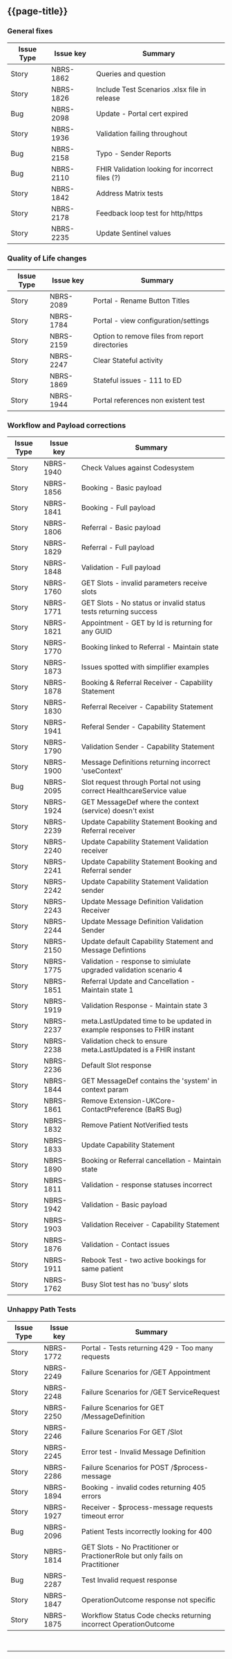 <div class="bars-blg-expander">
<div class="bars-blg-expander-entry" id="v1.0.0">


## {{page-title}}

### General fixes


| Issue Type | Issue key | Summary                                                                      |
|------------|-----------|------------------------------------------------------------------------------|
| Story      | NBRS-1862 | Queries and question                                                         |
| Story      | NBRS-1826 | Include Test Scenarios .xlsx file in release                                 |
| Bug        | NBRS-2098 | Update - Portal cert expired                                                 |
| Story      | NBRS-1936 | Validation failing throughout                                                |
| Bug        | NBRS-2158 | Typo - Sender Reports                                                        |
| Bug        | NBRS-2110 | FHIR Validation looking for incorrect files (?)                              |
| Story      | NBRS-1842 | Address Matrix tests                                                         |
| Story      | NBRS-2178 | Feedback loop test for http/https                                            |
| Story      | NBRS-2235 | Update Sentinel values                                                       |


### Quality of Life changes

| Issue Type | Issue key | Summary                                                                      |
|------------|-----------|------------------------------------------------------------------------------|
| Story      | NBRS-2089 | Portal - Rename Button Titles                                                |
| Story      | NBRS-1784 | Portal - view configuration/settings                                         |
| Story      | NBRS-2159 | Option to remove files from report directories                               |
| Story      | NBRS-2247 | Clear Stateful activity                                                      |
| Story      | NBRS-1869 | Stateful issues - 111 to ED                                                  |
| Story      | NBRS-1944 | Portal references non existent test                                          |

### Workflow and Payload corrections


| Issue Type | Issue key | Summary                                                                      |
|------------|-----------|------------------------------------------------------------------------------|
| Story      | NBRS-1940 | Check Values against Codesystem                                              |
| Story      | NBRS-1856 | Booking - Basic payload                                                      |
| Story      | NBRS-1841 | Booking - Full payload                                                       |
| Story      | NBRS-1806 | Referral - Basic payload                                                     |
| Story      | NBRS-1829 | Referral - Full payload                                                      |
| Story      | NBRS-1848 | Validation - Full payload                                                    |
| Story      | NBRS-1760 | GET Slots - invalid parameters receive slots                                 |
| Story      | NBRS-1771 | GET Slots - No status or invalid status tests returning success              |
| Story      | NBRS-1821 | Appointment - GET by Id is returning for any GUID                            |
| Story      | NBRS-1770 | Booking linked to Referral - Maintain state                                  |
| Story      | NBRS-1873 | Issues spotted with simplifier examples                                      |
| Story      | NBRS-1878 | Booking & Referral Receiver - Capability Statement                           |
| Story      | NBRS-1830 | Referral Receiver - Capability Statement                                     |
| Story      | NBRS-1941 | Referal Sender - Capability Statement                                        |
| Story      | NBRS-1790 | Validation Sender - Capability Statement                                     |
| Story      | NBRS-1900 | Message Definitions returning incorrect 'useContext'                         |
| Bug        | NBRS-2095 | Slot request through Portal not using correct HealthcareService value        |
| Story      | NBRS-1924 | GET MessageDef where the context (service) doesn't exist                     |
| Story      | NBRS-2239 | Update Capability Statement Booking and Referral receiver                    |
| Story      | NBRS-2240 | Update Capability Statement Validation receiver                              |
| Story      | NBRS-2241 | Update Capability Statement Booking and Referral sender                      |
| Story      | NBRS-2242 | Update Capability Statement Validation sender                                |
| Story      | NBRS-2243 | Update Message Definition Validation Receiver                                |
| Story      | NBRS-2244 | Update Message Definition Validation Sender                                  |
| Story      | NBRS-2150 | Update default Capability Statement and Message Defintions                   |
| Story      | NBRS-1775 | Validation - response to simiulate upgraded validation scenario 4            |
| Story      | NBRS-1851 | Referral Update and Cancellation - Maintain state 1                          |
| Story      | NBRS-1919 | Validation Response - Maintain state 3                                       |
| Story      | NBRS-2237 | meta.LastUpdated time to be updated in example responses to FHIR instant     |
| Story      | NBRS-2238 | Validation check to ensure meta.LastUpdated is a FHIR instant                |
| Story      | NBRS-2236 | Default Slot response                                                        |
| Story      | NBRS-1844 | GET MessageDef contains the 'system' in context param                        |
| Story      | NBRS-1861 | Remove Extension-UKCore-ContactPreference (BaRS Bug)                         |
| Story      | NBRS-1832 | Remove Patient NotVerified tests                                             |
| Story      | NBRS-1833 | Update  Capability Statement                                                 |
| Story      | NBRS-1890 | Booking or Referral cancellation - Maintain state                            |
| Story      | NBRS-1811 | Validation - response statuses incorrect                                     |
| Story      | NBRS-1942 | Validation - Basic payload                                                   |
| Story      | NBRS-1903 | Validation Receiver - Capability Statement                                   |
| Story      | NBRS-1876 | Validation - Contact issues                                                  |
| Story      | NBRS-1911 | Rebook Test - two active bookings for same patient                           |
| Story      | NBRS-1762 | Busy Slot test has no 'busy' slots                                           |

### Unhappy Path Tests

| Issue Type | Issue key | Summary                                                                      |
|------------|-----------|------------------------------------------------------------------------------|
| Story      | NBRS-1772 | Portal - Tests returning 429 - Too many requests                             |
| Story      | NBRS-2249 | Failure Scenarios for /GET Appointment                                       |
| Story      | NBRS-2248 | Failure Scenarios for /GET ServiceRequest                                    |
| Story      | NBRS-2250 | Failure Scenarios for GET /MessageDefinition                                 |
| Story      | NBRS-2246 | Failure Scenarios For GET /Slot                                              |
| Story      | NBRS-2245 | Error test - Invalid Message Definition                                      |
| Story      | NBRS-2286 | Failure Scenarios for POST /$process-message                                 |
| Story      | NBRS-1894 | Booking - invalid codes returning 405 errors                                 |
| Story      | NBRS-1927 | Receiver - $process-message requests timeout error                           |
| Bug        | NBRS-2096 | Patient Tests incorrectly looking for 400                                    |
| Story      | NBRS-1814 | GET Slots - No Practitioner or PractionerRole but only fails on Practitioner |
| Bug        | NBRS-2287 | Test Invalid request response                                                |
| Story      | NBRS-1847 | OperationOutcome response not specific                                       |
| Story      | NBRS-1875 | Workflow Status Code checks returning incorrect OperationOutcome             |

</div>
</div>
<br>
<hr>